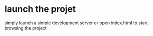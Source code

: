 # launch the projet 
simply launch a simple development server or open index.html to start browsing the project

